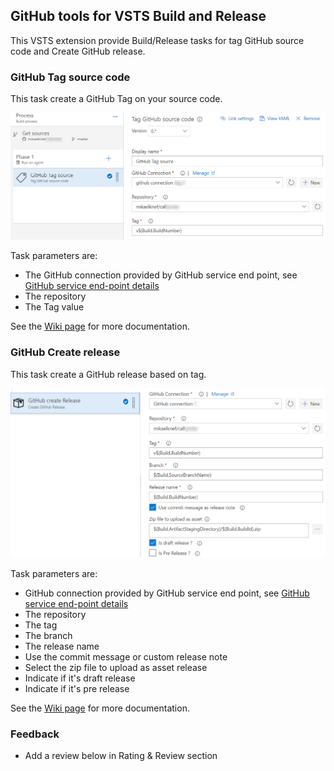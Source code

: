 ## GitHub tools for VSTS Build and Release ##

This VSTS extension provide Build/Release tasks for tag GitHub source code and Create GitHub release.

### GitHub Tag source code ###

This task create a GitHub Tag on your source code.

![githubtask](static/images/screen1.png)

Task parameters are:
 - The GitHub connection provided by GitHub service end point, see [GitHub service end-point details](https://github.com/mikaelkrief/GitHub-Tools-vsts-extensions/wiki/GitHub-Service-End-point)
 - The repository
 - The Tag value
 

See the [Wiki page](https://github.com/mikaelkrief/GitHub-Tools-vsts-extensions/wiki/Tag-GitHub-source-code) for more documentation.

### GitHub Create release ###

This task create a GitHub release based on tag.

![githubtask](static/images/screen2.png)

Task parameters are:
 - GitHub connection provided by GitHub service end point, see [GitHub service end-point details](https://github.com/mikaelkrief/GitHub-Tools-vsts-extensions/wiki/GitHub-Service-End-point)
 - The repository
 - The tag
 - The branch
 - The release name
 - Use the commit message or custom release note
 - Select the zip file to upload as asset release
 - Indicate if it's draft release
 - Indicate if it's pre release
 

See the [Wiki page](https://github.com/mikaelkrief/GitHub-Tools-vsts-extensions/wiki/Create-GitHub-release) for more documentation.

### Feedback ###
- Add a review below in Rating & Review section
